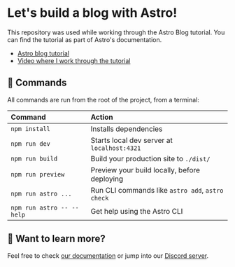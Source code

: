 # Let's build a blog with Astro!

This repository was used while working through the Astro Blog tutorial. You can find the tutorial as part of Astro's documentation.

- [Astro blog tutorial](https://docs.astro.build/en/tutorial/0-introduction/)
- [Video where I work through the tutorial](https://www.youtube.com/watch?v=XWBlpeTdwoo)

## 🧞 Commands

All commands are run from the root of the project, from a terminal:

| Command                   | Action                                           |
| :------------------------ | :----------------------------------------------- |
| `npm install`             | Installs dependencies                            |
| `npm run dev`             | Starts local dev server at `localhost:4321`      |
| `npm run build`           | Build your production site to `./dist/`          |
| `npm run preview`         | Preview your build locally, before deploying     |
| `npm run astro ...`       | Run CLI commands like `astro add`, `astro check` |
| `npm run astro -- --help` | Get help using the Astro CLI                     |

## 👀 Want to learn more?

Feel free to check [our documentation](https://docs.astro.build) or jump into our [Discord server](https://astro.build/chat).
